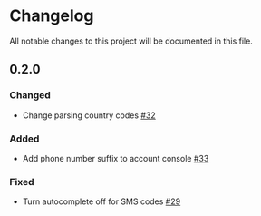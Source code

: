 # Changelog
All notable changes to this project will be documented in this file.

## 0.2.0
### Changed
- Change parsing country codes [#32](https://github.com/netzbegruenung/keycloak-2fa-sms-authenticator/pull/32)
### Added
- Add phone number suffix to account console [#33](https://github.com/netzbegruenung/keycloak-2fa-sms-authenticator/pull/33)
### Fixed
- Turn autocomplete off for SMS codes [#29](https://github.com/netzbegruenung/keycloak-2fa-sms-authenticator/pull/29)
